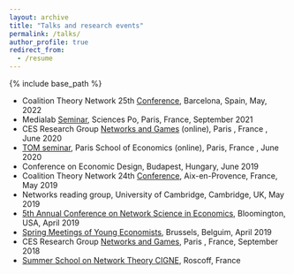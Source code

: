 ```yaml
---
layout: archive
title: "Talks and research events" 
permalink: /talks/
author_profile: true
redirect_from:
  - /resume
---
```


{% include base_path %}

* Coalition Theory Network 25th [Conference](https://ctn2022.sciencesconf.org/data/pages/CTN_1.pdf), Barcelona, Spain, May, 2022
* Medialab [Seminar](https://medialab.sciencespo.fr/en/news/suivi-des-interventions-liees-a-la-desinformation-sur-les-principales-plateformes-de-medias-sociaux/), Sciences Po, Paris, France, September 2021
* CES Research Group [Networks and Games](https://sites.google.com/site/cesworkinggroupnetworks/) (online), Paris , France , June 2020
* [TOM seminar](https://www.parisschoolofeconomics.eu/en/research/seminars/lunch-s-theory-organisation-markets-tom/), Paris School of Economics (online), Paris, France , June 2020
* Conference on Economic Design, Budapest, Hungary, June 2019
* Coalition Theory Network 24th [Conference](http://www.coalitiontheory.net/content/24th-coalition-theory-network-workshop), Aix-en-Provence, France, May 2019
* Networks reading group, University of Cambridge, Cambridge, UK, May 2019
* [5th Annual Conference on Network Science in Economics](https://drive.google.com/file/d/1a7_-N_Vx5XbYDPymIQzWh_ksuvp5b8FY/view), Bloomington, USA, April 2019
* [Spring Meetings of Young Economists](https://eaye.weebly.com/), Brussels, Belguim, April 2019
* CES Research Group [Networks and Games](https://sites.google.com/site/cesworkinggroupnetworks/), Paris , France, September 2018
* [Summer School on Network Theory CIGNE](https://sites.google.com/site/cigneworkshop2017/), Roscoff, France
